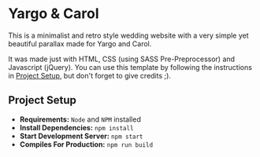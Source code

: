 # Yargo & Carol
This is a minimalist and retro style wedding website with a very simple yet beautiful parallax made for Yargo and Carol.

It was made just with HTML, CSS (using SASS Pre-Preprocessor) and Javascript (jQuery).
You can use this template by following the instructions in [Project Setup](#project-setup), but don't forget to give credits ;).  

## Project Setup
- **Requirements:** `Node` and `NPM` installed
- **Install Dependencies:** `npm install`
- **Start Development Server:** `npm start`
- **Compiles For Production:** `npm run build`
